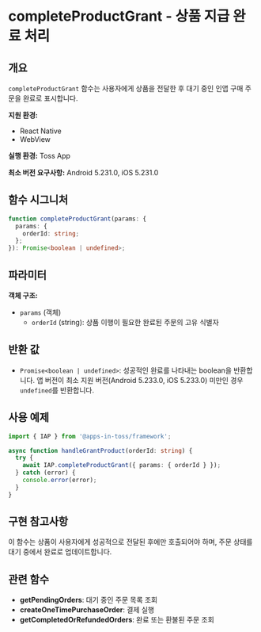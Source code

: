 # completeProductGrant - 상품 지급 완료 처리

## 개요

`completeProductGrant` 함수는 사용자에게 상품을 전달한 후 대기 중인 인앱 구매 주문을 완료로 표시합니다.

**지원 환경:**
- React Native
- WebView

**실행 환경:** Toss App

**최소 버전 요구사항:** Android 5.231.0, iOS 5.231.0

## 함수 시그니처

```typescript
function completeProductGrant(params: {
  params: {
    orderId: string;
  };
}): Promise<boolean | undefined>;
```

## 파라미터

**객체 구조:**
- `params` (객체)
  - `orderId` (string): 상품 이행이 필요한 완료된 주문의 고유 식별자

## 반환 값

- `Promise<boolean | undefined>`: 성공적인 완료를 나타내는 boolean을 반환합니다. 앱 버전이 최소 지원 버전(Android 5.233.0, iOS 5.233.0) 미만인 경우 `undefined`를 반환합니다.

## 사용 예제

```typescript
import { IAP } from '@apps-in-toss/framework';

async function handleGrantProduct(orderId: string) {
  try {
    await IAP.completeProductGrant({ params: { orderId } });
  } catch (error) {
    console.error(error);
  }
}
```

## 구현 참고사항

이 함수는 상품이 사용자에게 성공적으로 전달된 후에만 호출되어야 하며, 주문 상태를 대기 중에서 완료로 업데이트합니다.

## 관련 함수

- **getPendingOrders**: 대기 중인 주문 목록 조회
- **createOneTimePurchaseOrder**: 결제 실행
- **getCompletedOrRefundedOrders**: 완료 또는 환불된 주문 조회
